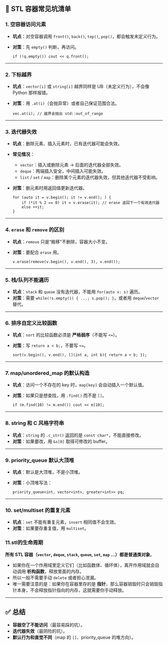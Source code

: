 ## 🚩 STL 容器常见坑清单

### 1. 空容器访问元素

- **坑点**：对空容器调用 `front()`, `back()`, `top()`, `pop()`，都会触发未定义行为。

- **对策**：先 `empty()` 判断，再访问。

  ```
  if (!q.empty()) cout << q.front();
  ```

------

### 2. 下标越界

- **坑点**：`vector[i]` 或 `string[i]` 越界同样是 UB（未定义行为），不会像 Python 那样报错。

- **对策**：用 `.at(i)`（会抛异常）或者自己保证范围合法。

  ```
  vec.at(i); // 越界会抛出 std::out_of_range
  ```

------

### 3. 迭代器失效

- **坑点**：删除元素、插入元素时，已有迭代器可能会失效。

- **常见情况**：

  - `vector`：插入或删除元素 → 后面的迭代器全部失效。
  - `deque`：两端插入安全，中间插入可能失效。
  - `list` / `set` / `map`：删除某个元素的迭代器失效，但其他迭代器不受影响。

- **对策**：删元素时用返回值更新迭代器。

  ```
  for (auto it = v.begin(); it != v.end(); ) {
      if (*it % 2 == 0) it = v.erase(it); // erase 返回下一个有效迭代器
      else ++it;
  }
  ```

------

### 4. `erase` 和 `remove` 的区别

- **坑点**：`remove` 只是“搬移”不删除，容器大小不变。

- **对策**：要配合 `erase` 用。

  ```
  v.erase(remove(v.begin(), v.end(), 3), v.end());
  ```

------

### 5. 栈/队列不能遍历

- **坑点**：`stack` 和 `queue` 没有迭代器，不能用 `for(auto x: s)` 遍历。
- **对策**：需要 `while(!s.empty()) { ...; s.pop(); }`，或者用 `deque`/`vector` 替代。

------

### 6. 排序自定义比较函数

- **坑点**：`sort` 的比较函数必须是 **严格弱序**（不能写 `<=`）。

- **对策**：写 `return a < b;`，不要写 `<=`。

  ```
  sort(v.begin(), v.end(), [](int a, int b){ return a < b; });
  ```

------

### 7. map/unordered_map 的默认构造

- **坑点**：访问一个不存在的 key 时，`map[key]` 会自动插入一个默认值。

- **对策**：如果只是想查找，用 `.find()` 而不是 `[]`。

  ```
  if (m.find(10) != m.end()) cout << m[10];
  ```

------

### 8. string 和 C 风格字符串

- **坑点**：`string` 的 `.c_str()` 返回的是 `const char*`，不能直接修改。
- **对策**：如果要改，用 `&s[0]` 取得可修改的 buffer。

------

### 9. priority_queue 默认大顶堆

- **坑点**：默认是大顶堆，不是小顶堆。

- **对策**：小顶堆写法：

  ```
  priority_queue<int, vector<int>, greater<int>> pq;
  ```

------

### 10. set/multiset 的重复元素

- **坑点**：`set` 不能有重复元素，`insert` 相同值不会生效。
- **对策**：如果要存重复值，用 `multiset`。

### 11.stl的生命周期

**所有 STL 容器（`vector`, `deque`, `stack`, `queue`, `set`, `map` ...）都是普通类对象**。

- 如果你在一个作用域里定义它们（比如函数体、循环体），离开作用域就会自动调用 **析构函数**，释放里面的内存。
- 所以一般不需要手动 `delete` 或者担心泄漏。
- 唯一需要注意的是：如果你在容器里存的是 **指针**，那么容器销毁时只会销毁指针本身，不会释放指针指向的内存，这就需要你手动释放。

------

## ✅ 总结

- **容器空了不能访问**（最容易踩的坑）。
- **迭代器失效**（最阴险的坑）。
- **默认行为和直觉不同**（map 的 `[]`、priority_queue 的堆方向）。